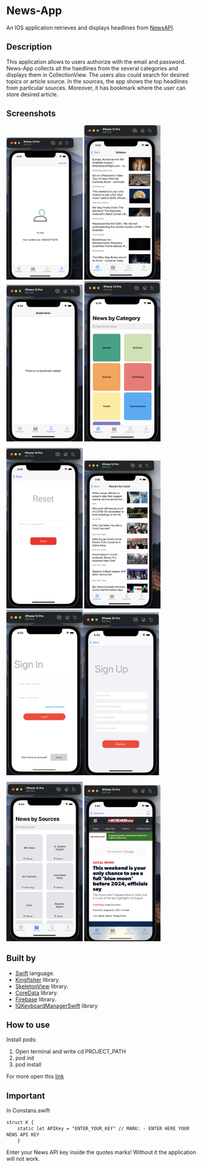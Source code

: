 # News-App
An IOS application retrieves and displays headlines from [NewsAPI](https://www.google.com).

## Description

This application allows to users authorize with the email and password.
News-App collects all the haedlines from the several categories and displays them in CollectionView. 
The users also could search for desired topics or article source. In the sources, the app shows the top headlines from particular sources. Moreover, it has bookmark where the user can store desired article.
 
## Screenshots
<img src="News-App/AppScreenshots/account.png" width="200"> <img src="News-App/AppScreenshots/articles.png" width="200"> <img src="News-App/AppScreenshots/bookmarks.png" width="200"> <img src="News-App/AppScreenshots/mainScreen.png" width="200">

<img src="News-App/AppScreenshots/resetPassword.png" width="200" > <img src="News-App/AppScreenshots/search.png" width="200">
<img src="News-App/AppScreenshots/signIn.png" width="200" ><img src="News-App/AppScreenshots/signUp.png" width="200">

<img src="News-App/AppScreenshots/sources.png" width="200" > <img src="News-App/AppScreenshots/webView.png" width="200">


## Built by
* [Swift](https://developer.apple.com/swift/) language.
* [Kingfisher](https://github.com/onevcat/Kingfisher) library.
* [SkeletonView](https://github.com/Juanpe/SkeletonView) library.
* [CoreData](https://developer.apple.com/documentation/coredata) library.
* [Firebase](https://firebase.google.com/docs/ios/setup) library.
* [IQKeyboardManagerSwift](https://github.com/hackiftekhar/IQKeyboardManager) library


## How to use

Install pods:
1. Open terminal and write cd PROJECT_PATH
2. pod init 
3. pod install

For more open this [link](https://stackoverflow.com/questions/20755044/how-to-install-cocoapods) 

## Important 

In Constans.swift

```
struct K {
    static let APIKey = "ENTER_YOUR_KEY" // MARK: - ENTER HERE YOUR NEWS API KEY
    }
```

Enter your News API key inside the quotes marks! Without it the application will not work.
